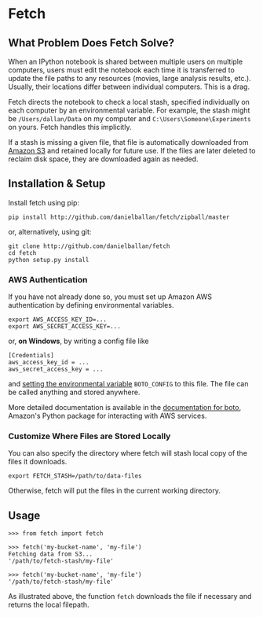Fetch
=====

What Problem Does Fetch Solve?
------------------------------

When an IPython notebook is shared between multiple users on multiple computers,
users must edit the notebook each time it is transferred to update the
file paths to any resources (movies, large analysis results, etc.). Usually,
their locations differ between individual computers. This is a drag.

Fetch directs the notebook to check a local stash, specified individually
on each computer by an environmental variable. For example, the stash might be
`/Users/dallan/Data` on my computer and `C:\Users\Someone\Experiments` on
yours. Fetch handles this implicitly.

If a stash is missing a given file, that file is automatically downloaded from
[Amazon S3](http://aws.amazon.com/s3/) and retained locally for future use. If the files are later deleted
to reclaim disk space, they are downloaded again as needed.

Installation & Setup
--------------------

Install fetch using pip:

    pip install http://github.com/danielballan/fetch/zipball/master

or, alternatively, using git:

    git clone http://github.com/danielballan/fetch
    cd fetch
    python setup.py install

### AWS Authentication

If you have not already done so, you must set up Amazon AWS authentication
by defining environmental variables.

    export AWS_ACCESS_KEY_ID=...
    export AWS_SECRET_ACCESS_KEY=...

or, **on Windows**, by writing a config file like

    [Credentials]
    aws_access_key_id = ...
    aws_secret_access_key = ...

and [setting the environmental variable](http://www.computerhope.com/issues/ch000549.htm)
`BOTO_CONFIG` to this file. The
file can be called anything and stored anywhere.

More detailed documentation is available in the [documentation for boto](http://www.computerhope.com/issues/ch000549.htm), Amazon's Python package for interacting with AWS services.

### Customize Where Files are Stored Locally

You can also specify the directory where fetch will stash local copy of the
files it downloads.

    export FETCH_STASH=/path/to/data-files

Otherwise, fetch will put the files in the current working directory.

Usage
-----

    >>> from fetch import fetch

    >>> fetch('my-bucket-name', 'my-file')
    Fetching data from S3...
    '/path/to/fetch-stash/my-file'

    >>> fetch('my-bucket-name', 'my-file')
    '/path/to/fetch-stash/my-file'

As illustrated above, the function `fetch` downloads the file if necessary
and returns the local filepath.
